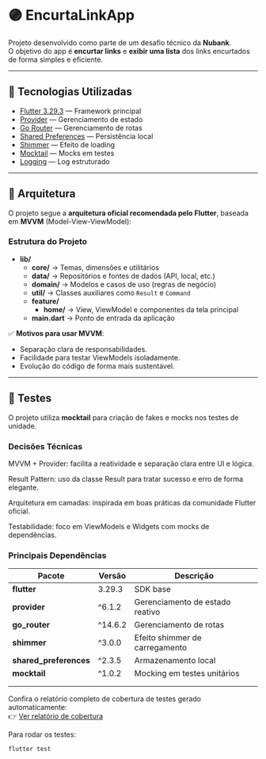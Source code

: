 # 🟣 EncurtaLinkApp

Projeto desenvolvido como parte de um desafio técnico da **Nubank**.  
O objetivo do app é **encurtar links** e **exibir uma lista** dos links encurtados de forma simples e eficiente.

---

## 🚀 Tecnologias Utilizadas

- [Flutter 3.29.3](https://docs.flutter.dev/) — Framework principal
- [Provider](https://pub.dev/packages/provider) — Gerenciamento de estado
- [Go Router](https://pub.dev/packages/go_router) — Gerenciamento de rotas
- [Shared Preferences](https://pub.dev/packages/shared_preferences) — Persistência local
- [Shimmer](https://pub.dev/packages/shimmer) — Efeito de loading
- [Mocktail](https://pub.dev/packages/mocktail) — Mocks em testes
- [Logging](https://pub.dev/packages/logging) — Log estruturado

---

## 🧭 Arquitetura

O projeto segue a **arquitetura oficial recomendada pelo Flutter**, baseada em **MVVM** (Model-View-ViewModel):

### Estrutura do Projeto

- **lib/**
    - **core/** → Temas, dimensões e utilitários
    - **data/** → Repositórios e fontes de dados (API, local, etc.)
    - **domain/** → Modelos e casos de uso (regras de negócio)
    - **util/** → Classes auxiliares como `Result` e `Command`
    - **feature/**
        - **home/** → View, ViewModel e componentes da tela principal
    - **main.dart** → Ponto de entrada da aplicação



✅ **Motivos para usar MVVM**:
- Separação clara de responsabilidades.
- Facilidade para testar ViewModels isoladamente.
- Evolução do código de forma mais sustentável.

---


## 🧪 Testes

O projeto utiliza **mocktail** para criação de fakes e mocks nos testes de unidade.

### Decisões Técnicas

MVVM + Provider: facilita a reatividade e separação clara entre UI e lógica.

Result Pattern: uso da classe Result para tratar sucesso e erro de forma elegante.

Arquitetura em camadas: inspirada em boas práticas da comunidade Flutter oficial.

Testabilidade: foco em ViewModels e Widgets com mocks de dependências.

### Principais Dependências
| Pacote                 | Versão  | Descrição                       |
| ---------------------- | ------- | ------------------------------- |
| **flutter**            | 3.29.3  | SDK base                        |
| **provider**           | ^6.1.2  | Gerenciamento de estado reativo |
| **go_router**          | ^14.6.2 | Gerenciamento de rotas          |
| **shimmer**            | ^3.0.0  | Efeito shimmer de carregamento  |
| **shared_preferences** | ^2.3.5  | Armazenamento local             |
| **mocktail**           | ^1.0.2  | Mocking em testes unitários     |
|                        |         |                                 |
|                        |         |                                 |

Confira o relatório completo de cobertura de testes gerado automaticamente:  
👉 [Ver relatório de cobertura](./coverage_report/index.html)

Para rodar os testes:

```bash
flutter test

